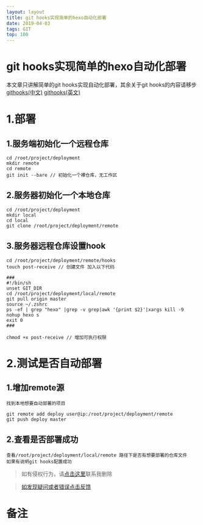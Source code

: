 ```yaml
---
layout: layout
title: git hooks实现简单的hexo自动化部署
date: 2019-04-03
tags: GIT
top: 100
---
```

# git hooks实现简单的hexo自动化部署
    
本文章只讲解简单的git hooks实现自动化部署，其余关于git hooks的内容请移步 [githooks(中文)](https://git-scm.com/book/zh/v2/%E8%87%AA%E5%AE%9A%E4%B9%89-Git-Git-%E9%92%A9%E5%AD%90) [githooks(英文)](https://git-scm.com/docs/githooks)

# 1.部署
    
## 1.服务端初始化一个远程仓库
    
    cd /root/project/deployment
    mkdir remote
    cd remote
    git init --bare // 初始化一个裸仓库，无工作区
    

## 2.服务器初始化一个本地仓库
    
    cd /root/project/deployment
    mkdir local
    cd local
    git clone /root/project/deployment/remote
    
## 3.服务器远程仓库设置hook

    cd /root/project/deployment/remote/hooks
    touch post-receive // 创建文件 加入以下代码
    
    ### 
    #!/bin/sh
    unset GIT_DIR
    cd /root/project/deployment/local/remote
    git pull origin master
    source ~/.zshrc
    ps -ef | grep "hexo" |grep -v grep|awk '{print $2}'|xargs kill -9
    nohup hexo s
    exit 0
    ###
    
    chmod +x post-receive // 增加可执行权限

# 2.测试是否自动部署
## 1.增加remote源
        
    
    找到本地想要自动部署的项目
    
    git remote add deploy user@ip:/root/project/deployment/remote    
    git push deploy master

## 2.查看是否部署成功
    
    查看/root/project/deployment/local/remote 路径下是否有想要部署的仓库文件
    如果有说明git hooks配置成功

>如有侵权行为，请[点击这里](https://github.com/mattmengCooper/MattMeng_hexo/issues)联系我删除

>[如发现疑问或者错误点击反馈](https://github.com/mattmengCooper/MattMeng_hexo/issues)

# 备注

